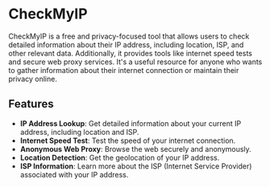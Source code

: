 # CheckMyIP

CheckMyIP is a free and privacy-focused tool that allows users to check detailed information about their IP address, including location, ISP, and other relevant data. Additionally, it provides tools like internet speed tests and secure web proxy services. It's a useful resource for anyone who wants to gather information about their internet connection or maintain their privacy online.

## Features

- **IP Address Lookup**: Get detailed information about your current IP address, including location and ISP.
- **Internet Speed Test**: Test the speed of your internet connection.
- **Anonymous Web Proxy**: Browse the web securely and anonymously.
- **Location Detection**: Get the geolocation of your IP address.
- **ISP Information**: Learn more about the ISP (Internet Service Provider) associated with your IP address.

